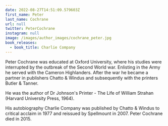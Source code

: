 ```yaml
---
date: 2022-08-27T14:51:09.579603Z
first_name: Peter
last_name: Cochrane
url: null
twitter: PeterCochrane
instagram: null
image: /images/author_images/cochrane_peter.jpg
book_releases:
  - book_title: Charlie Company
---
```

Peter Cochrane was educated at Oxford University, where his studies were interrupted by the outbreak of the Second World war. Enlisting in the Army he served with the Cameron Highlanders. After the war he became a partner in publishers Chatto & Windus and subsequently with the printers Butler & Tanner.

He was the author of Dr Johnson's Printer - The Life of William Strahan (Harvard University Press, 1964). 

His autobiography Charlie Company was published by Chatto & Windus to critical acclaim in 1977 and reissued by Spellmount in 2007. Peter Cochrane died in 2015.